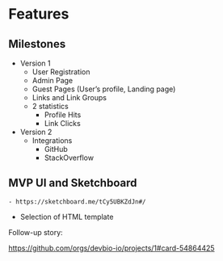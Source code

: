 

# Features

## Milestones

- Version 1
    - User Registration
    - Admin Page
    - Guest Pages (User’s profile, Landing page)
    - Links and Link Groups
    - 2 statistics
        - Profile Hits
        - Link Clicks
- Version 2
    - Integrations
        - GitHub
        - StackOverflow

## MVP UI and Sketchboard

    - https://sketchboard.me/tCy5UBKZdJn#/



- Selection of HTML template


Follow-up story:

https://github.com/orgs/devbio-io/projects/1#card-54864425
